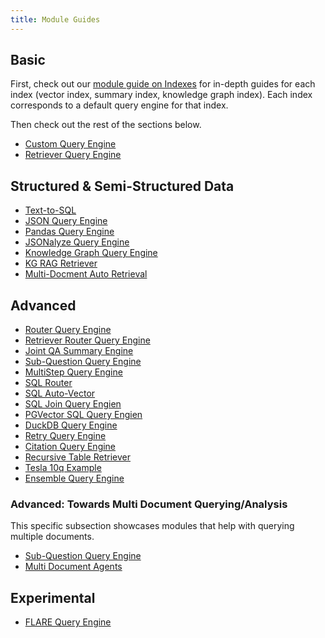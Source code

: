 ```yaml
---
title: Module Guides
---
```


## Basic

First, check out our [module guide on Indexes](/python/framework/module_guides/indexing/modules) for in-depth guides for each index (vector index, summary index, knowledge graph index). Each index corresponds to a default query engine for that index.

Then check out the rest of the sections below.

- [Custom Query Engine](/python/examples/query_engine/custom_query_engine)
- [Retriever Query Engine](/python/examples/query_engine/customretrievers)

## Structured & Semi-Structured Data

- [Text-to-SQL](/python/examples/index_structs/struct_indices/sqlindexdemo)
- [JSON Query Engine](/python/examples/query_engine/json_query_engine)
- [Pandas Query Engine](/python/examples/query_engine/pandas_query_engine)
- [JSONalyze Query Engine](/python/examples/query_engine/jsonalyze_query_engine)
- [Knowledge Graph Query Engine](/python/examples/query_engine/knowledge_graph_query_engine)
- [KG RAG Retriever](/python/examples/query_engine/knowledge_graph_rag_query_engine)
- [Multi-Docment Auto Retrieval](/python/examples/query_engine/multi_doc_auto_retrieval/multi_doc_auto_retrieval)

## Advanced

- [Router Query Engine](/python/examples/query_engine/routerqueryengine)
- [Retriever Router Query Engine](/python/examples/query_engine/retrieverrouterqueryengine)
- [Joint QA Summary Engine](/python/examples/query_engine/jointqasummary)
- [Sub-Question Query Engine](/python/examples/query_engine/sub_question_query_engine)
- [MultiStep Query Engine](/python/examples/query_transformations/simpleindexdemo-multistep)
- [SQL Router](/python/examples/query_engine/sqlrouterqueryengine)
- [SQL Auto-Vector](/python/examples/query_engine/sqlautovectorqueryengine)
- [SQL Join Query Engien](/python/examples/query_engine/sqljoinqueryengine)
- [PGVector SQL Query Engien](/python/examples/query_engine/pgvector_sql_query_engine)
- [DuckDB Query Engine](/python/examples/index_structs/struct_indices/duckdb_sql_query)
- [Retry Query Engine](/python/examples/evaluation/retryquery)
- [Citation Query Engine](/python/examples/query_engine/citation_query_engine)
- [Recursive Table Retriever](/python/examples/query_engine/pdf_tables/recursive_retriever)
- [Tesla 10q Example](/python/examples/query_engine/sec_tables/tesla_10q_table)
- [Ensemble Query Engine](/python/examples/query_engine/ensemble_query_engine)

### Advanced: Towards Multi Document Querying/Analysis

This specific subsection showcases modules that help with querying multiple documents.

- [Sub-Question Query Engine](/python/examples/query_engine/sub_question_query_engine)
- [Multi Document Agents](/python/examples/agent/multi_document_agents-v1)

## Experimental

- [FLARE Query Engine](/python/examples/query_engine/flare_query_engine)
